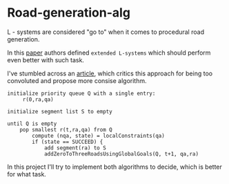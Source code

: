 # Road-generation-alg

L - systems are considered "go to" when it comes to procedural road generation.

In this [paper](https://cgl.ethz.ch/Downloads/Publications/Papers/2001/p_Par01.pdf) authors defined `extended L-systems` which should perform even better with such task.

I've stumbled across an [article](http://nothings.org/gamedev/l_systems.html), which critics this approach for being too convoluted and propose more consise algorithm.

```
initialize priority queue Q with a single entry:
     r(0,ra,qa)

initialize segment list S to empty

until Q is empty
    pop smallest r(t,ra,qa) from Q
        compute (nqa, state) = localConstraints(qa)
        if (state == SUCCEED) {
            add segment(ra) to S
            addZeroToThreeRoadsUsingGlobalGoals(Q, t+1, qa,ra)
```

In this project I'll try to implement both algorithms to decide, which is better for what task.
